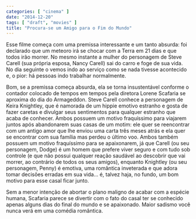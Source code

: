 ```yaml
---
categories: [ "cinema" ]
date: "2014-12-20"
tags: [ "draft", "movies" ]
title: "Procura-se um Amigo para o Fim do Mundo"
---
```

Esse filme começa com uma premissa interessante e um tanto absurda: foi
declarado que um meteoro irá se chocar com a Terra em 21 dias e que todos
irão morrer. No mesmo instante a mulher do personagem de Steve Carell
(sua própria esposa, Nancy Carell) sai do carro e foge de sua vida. No
dia seguinte o vemos indo ao serviço como se nada tivesse acontecido e,
o pior: há pessoas indo trabalhar normalmente.

Bom, se a premissa começa absurda, ela se torna insustentável conforme
o contador colocado de tempos em tempos pela diretora Lorene Scafaria
se aproxima do dia do Armageddon. Steve Carell conhece a personagem de
Keira Knightley, que é namorada de um hippie emotivo estranho e gosta
de fazer caretas e divulgar seus sentimentos para qualquer estranho que
acaba de conhecer. Ambos possuem um motivo fraquíssimo para viajarem
juntos após abandonarem suas casas de um motim: ele quer se reencontrar
com um antigo amor que lhe enviou uma carta três meses atrás e ela quer
se encontrar com sua família mas perdeu o último voo. Ambos também
possuem um motivo fraquíssimo para se apaixonarem, já que Carell (ou
seu personagem, Dodge) é um homem que prefere viver seguro e com tudo sob
controle (e que não possui qualquer reação saudável ao descobrir que
vai morrer, ao contrário de todos os seus amigos), enquanto Knightley
(ou seu personagem, Penny) é emotiva, uma romântica inveterada e que
adora tomar decisões erradas em sua vida... é, talvez haja, no fundo,
um bom motivo para esse casal ficar junto.

Sem a menor intenção de abortar o plano maligno de acabar com a espécie
humana, Scafaria parece se divertir com o fato do casal ter se conhecido
apenas alguns dias do final do mundo e se apaixonado. Maior sadismo
você nunca verá em uma comédia romântica.
